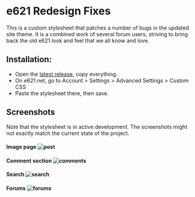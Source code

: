 # e621 Redesign Fixes

This is a custom stylesheet that patches a number of bugs in the updated site theme. It is a combined work of several forum users, striving to bring back the old e621 look and feel that we all know and love.

## Installation:
- Open the [latest release](https://bitwolfy.github.io/e621-Redesign-Fixes/style.css), copy everything.
- On e621.net, go to Account > Settings > Advanced Settings > Custom CSS
- Paste the stylesheet there, then save.

## Screenshots

Note that the stylesheet is in active development. The screenshots might not exactly match the current state of the project.

#### Image page ![post](https://i.imgur.com/RcJdZV6.jpg)
#### Comment section ![comments](https://i.imgur.com/eGCsmEh.jpg)
#### Search ![search](https://i.imgur.com/2fGwUzZ.jpg)
#### Forums ![forums](https://i.imgur.com/kbsaCWA.jpg)
